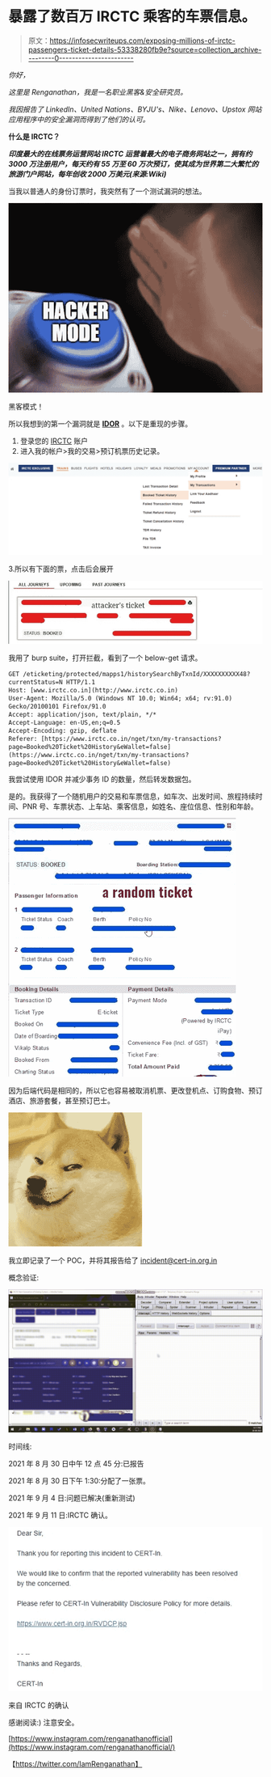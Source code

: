 # 暴露了数百万 IRCTC 乘客的车票信息。

> 原文：<https://infosecwriteups.com/exposing-millions-of-irctc-passengers-ticket-details-53338280fb9e?source=collection_archive---------0----------------------->

*你好，*

*这里是 Renganathan，我是一名职业黑客&安全研究员。*

*我因报告了 LinkedIn、United Nations、BYJU's、Nike、Lenovo、Upstox 网站应用程序中的安全漏洞而得到了他们的认可。*

**什么是 IRCTC？**

***印度最大的在线票务运营网站 IRCTC 运营着最大的电子商务网站之一，拥有约 3000 万注册用户，每天约有 55 万至 60 万次预订，使其成为世界第二大繁忙的旅游门户网站，每年创收 2000 万美元(来源:Wiki)***

当我以普通人的身份订票时，我突然有了一个测试漏洞的想法。

![](img/e46eed52613db1fd388951bc31a81d3a.png)

黑客模式！

所以我想到的第一个漏洞就是 [**IDOR**](https://portswigger.net/web-security/access-control/idor) 。以下是重现的步骤。

1.  登录您的 [IRCTC](https://www.irctc.co.in/nget/train-search) 账户
2.  进入我的帐户>我的交易>预订机票历史记录。

![](img/a00cd7b53e6de947c8fe9a9d473614fa.png)

3.所以有下面的票，点击后会展开

![](img/8fb87fa940f46b091512685245aeea12.png)

我用了 burp suite，打开拦截，看到了一个 below-get 请求。

```
GET /eticketing/protected/mapps1/historySearchByTxnId/XXXXXXXXXX48?currentStatus=N HTTP/1.1
Host: [www.irctc.co.in](http://www.irctc.co.in)
User-Agent: Mozilla/5.0 (Windows NT 10.0; Win64; x64; rv:91.0) Gecko/20100101 Firefox/91.0
Accept: application/json, text/plain, */*
Accept-Language: en-US,en;q=0.5
Accept-Encoding: gzip, deflate
Referer: [https://www.irctc.co.in/nget/txn/my-transactions?page=Booked%20Ticket%20History&eWallet=false](https://www.irctc.co.in/nget/txn/my-transactions?page=Booked%20Ticket%20History&eWallet=false)
```

我尝试使用 IDOR 并减少事务 ID 的数量，然后转发数据包。

是的。我获得了一个随机用户的交易和车票信息，如车次、出发时间、旅程持续时间、PNR 号、车票状态、上车站、乘客信息，如姓名、座位信息、性别和年龄。

![](img/495419f66b43b52c176de04c83cbf2f6.png)

因为后端代码是相同的，所以它也容易被取消机票、更改登机点、订购食物、预订酒店、旅游套餐，甚至预订巴士。

![](img/3cc952b94186c9266acfa9702372aad8.png)

我立即记录了一个 POC，并将其报告给了 incident@cert-in.org.in

概念验证:

![](img/f980341be4e4b8d01292277a6a2caf7a.png)

时间线:

2021 年 8 月 30 日中午 12 点 45 分:已报告

2021 年 8 月 30 日下午 1:30:分配了一张票。

2021 年 9 月 4 日:问题已解决(重新测试)

2021 年 9 月 11 日:IRCTC 确认。

![](img/a271aeaa35d0b9c1bc02ff2387c7020e.png)

来自 IRCTC 的确认

感谢阅读:)
注意安全。

[https://www.instagram.com/renganathanofficial](https://www.instagram.com/renganathanofficial/)

【https://twitter.com/IamRenganathan】